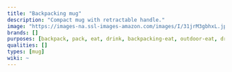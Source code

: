 ```yaml
---
title: "Backpacking mug"
description: "Compact mug with retractable handle."
image: "https://images-na.ssl-images-amazon.com/images/I/31jrM3gbhxL.jpg"
brands: []
purposes: [backpack, pack, eat, drink, backpacking-eat, outdoor-eat, drink-transport, drink-preservation]
qualities: []
types: [mug]
wiki: ~
---
```

